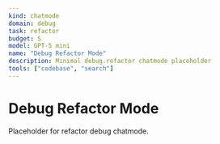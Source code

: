 ```yaml
---
kind: chatmode
domain: debug
task: refactor
budget: S
model: GPT-5 mini
name: "Debug Refactor Mode"
description: Minimal debug.refactor chatmode placeholder
tools: ["codebase", "search"]
---
```


# Debug Refactor Mode

Placeholder for refactor debug chatmode.

